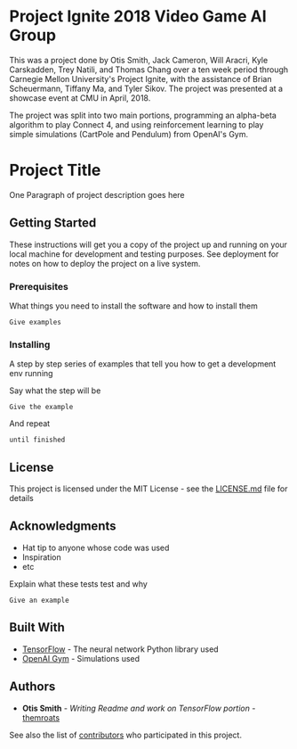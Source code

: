 # Project Ignite 2018 Video Game AI Group

This was a project done by Otis Smith, Jack Cameron, Will Aracri, Kyle Carskadden, Trey Natili, and Thomas Chang over a ten week period through Carnegie Mellon University's Project Ignite, with the assistance of Brian Scheuermann, Tiffany Ma, and Tyler Sikov. The project was presented at a showcase event at CMU in April, 2018. 

The project was split into two main portions, programming an alpha-beta algorithm to play Connect 4, and using reinforcement learning to play simple simulations (CartPole and Pendulum) from OpenAI's Gym. 

# Project Title

One Paragraph of project description goes here

## Getting Started

These instructions will get you a copy of the project up and running on your local machine for development and testing purposes. See deployment for notes on how to deploy the project on a live system.

### Prerequisites

What things you need to install the software and how to install them


```
Give examples
```

### Installing

A step by step series of examples that tell you how to get a development env running

Say what the step will be

```
Give the example
```

And repeat

```
until finished
```


## License

This project is licensed under the MIT License - see the [LICENSE.md](LICENSE.md) file for details

## Acknowledgments

* Hat tip to anyone whose code was used
* Inspiration
* etc

Explain what these tests test and why

```
Give an example
```


## Built With

* [TensorFlow](https://www.tensorflow.org/) - The neural network Python library used
* [OpenAI Gym](https://gym.openai.com/docs/) - Simulations used


## Authors

* **Otis Smith** - *Writing Readme and work on TensorFlow portion* - [themroats](https://github.com/themroats)

See also the list of [contributors](https://github.com/your/project/contributors) who participated in this project.


